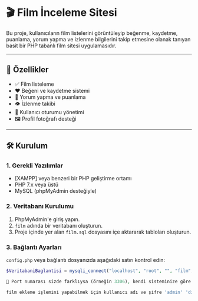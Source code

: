 # 🎬 Film İnceleme Sitesi

Bu proje, kullanıcıların film listelerini görüntüleyip beğenme, kaydetme, puanlama, yorum yapma ve izlenme bilgilerini takip etmesine olanak tanıyan basit bir PHP tabanlı film sitesi uygulamasıdır.

---

## 🚀 Özellikler

- ✅ Film listeleme
- ❤️ Beğeni ve kaydetme sistemi
- 📝 Yorum yapma ve puanlama
- 👁️ İzlenme takibi
- 👤 Kullanıcı oturumu yönetimi
- 🖼️ Profil fotoğrafı desteği

---

## 🛠️ Kurulum

### 1. Gerekli Yazılımlar

- [XAMPP] veya benzeri bir PHP geliştirme ortamı
- PHP 7.x veya üstü
- MySQL (phpMyAdmin desteğiyle)

### 2. Veritabanı Kurulumu

1. PhpMyAdmin'e giriş yapın.
2. `film` adında bir veritabanı oluşturun.
3. Proje içinde yer alan `film.sql` dosyasını içe aktararak tabloları oluşturun.

### 3. Bağlantı Ayarları

`config.php` veya bağlantı dosyanızda aşağıdaki satırı kontrol edin:

```php
$VeritabaniBaglantisi = mysqli_connect("localhost", "root", "", "film", 3357);

📌 Port numarası sizde farklıysa (örneğin 3306), kendi sisteminize göre değiştirin.

film ekleme işlemini yapabilmek için kullanıcı adı ve şifre 'admin' 'dir.
